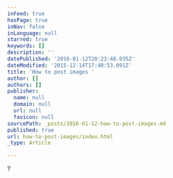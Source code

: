```yaml
---
inFeed: true
hasPage: true
inNav: false
inLanguage: null
starred: true
keywords: []
description: ''
datePublished: '2016-01-12T20:23:48.035Z'
dateModified: '2015-12-14T17:40:53.091Z'
title: 'How to post images '
author: []
authors: []
publisher:
  name: null
  domain: null
  url: null
  favicon: null
sourcePath: _posts/2016-01-12-how-to-post-images.md
published: true
url: how-to-post-images/index.html
_type: Article

---
```

?